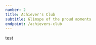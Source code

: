 ```yaml
---
number: 2
title: Achiever's Club
subtitle: Glimspe of the proud moments
endpoint: /achievers-club
---
```


test
